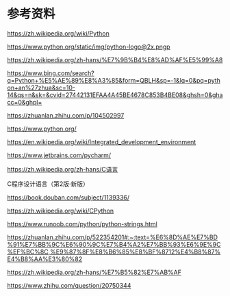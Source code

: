 # 参考资料

<https://zh.wikipedia.org/wiki/Python>

<https://www.python.org/static/img/python-logo@2x.pngp>

<https://zh.wikipedia.org/zh-hans/%E7%9B%B4%E8%AD%AF%E5%99%A8>

<https://www.bing.com/search?q=Python+%E5%AE%89%E8%A3%85&form=QBLH&sp=-1&lq=0&pq=python+an%27zhua&sc=10-14&qs=n&sk=&cvid=27442131EFAA4A45BE4678C853B4BE08&ghsh=0&ghacc=0&ghpl=>

<https://zhuanlan.zhihu.com/p/104502997>

<https://www.python.org/>

<https://en.wikipedia.org/wiki/Integrated_development_environment>

<https://www.jetbrains.com/pycharm/>

<https://zh.wikipedia.org/zh-hans/C语言>

C程序设计语言（第2版·新版）

<https://book.douban.com/subject/1139336/>

<https://zh.wikipedia.org/wiki/CPython>

<https://www.runoob.com/python/python-strings.html>

<https://zhuanlan.zhihu.com/p/522354201#:~:text=%E6%8D%AE%E7%BD%91%E7%BB%9C%E6%90%9C%E7%B4%A2%E7%BB%93%E6%9E%9C%EF%BC%8C,%E9%87%8F%E8%B6%85%E8%BF%8712%E4%B8%87%E4%B8%AA%E3%80%82>

<https://zh.wikipedia.org/zh-hans/%E7%B5%82%E7%AB%AF>

<https://www.zhihu.com/question/20750344>

<div style="page-break-after:always"></div>